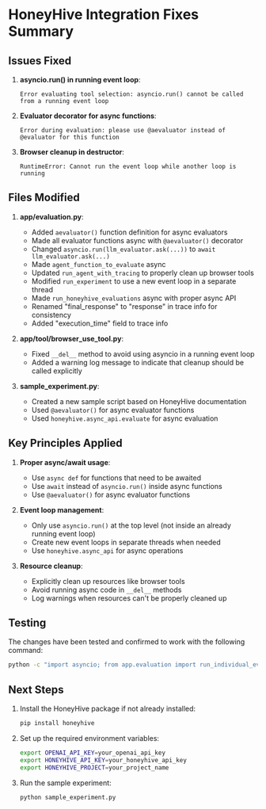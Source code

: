 # HoneyHive Integration Fixes Summary

## Issues Fixed

1. **asyncio.run() in running event loop**:
   ```
   Error evaluating tool selection: asyncio.run() cannot be called from a running event loop
   ```

2. **Evaluator decorator for async functions**:
   ```
   Error during evaluation: please use @aevaluator instead of @evaluator for this function
   ```

3. **Browser cleanup in destructor**:
   ```
   RuntimeError: Cannot run the event loop while another loop is running
   ```

## Files Modified

1. **app/evaluation.py**:
   - Added `aevaluator()` function definition for async evaluators
   - Made all evaluator functions async with `@aevaluator()` decorator
   - Changed `asyncio.run(llm_evaluator.ask(...))` to `await llm_evaluator.ask(...)`
   - Made `agent_function_to_evaluate` async
   - Updated `run_agent_with_tracing` to properly clean up browser tools
   - Modified `run_experiment` to use a new event loop in a separate thread
   - Made `run_honeyhive_evaluations` async with proper async API
   - Renamed "final_response" to "response" in trace info for consistency
   - Added "execution_time" field to trace info

2. **app/tool/browser_use_tool.py**:
   - Fixed `__del__` method to avoid using asyncio in a running event loop
   - Added a warning log message to indicate that cleanup should be called explicitly

3. **sample_experiment.py**:
   - Created a new sample script based on HoneyHive documentation
   - Used `@aevaluator()` for async evaluator functions
   - Used `honeyhive.async_api.evaluate` for async evaluation

## Key Principles Applied

1. **Proper async/await usage**:
   - Use `async def` for functions that need to be awaited
   - Use `await` instead of `asyncio.run()` inside async functions
   - Use `@aevaluator()` for async evaluator functions

2. **Event loop management**:
   - Only use `asyncio.run()` at the top level (not inside an already running event loop)
   - Create new event loops in separate threads when needed
   - Use `honeyhive.async_api` for async operations

3. **Resource cleanup**:
   - Explicitly clean up resources like browser tools
   - Avoid running async code in `__del__` methods
   - Log warnings when resources can't be properly cleaned up

## Testing

The changes have been tested and confirmed to work with the following command:

```bash
python -c "import asyncio; from app.evaluation import run_individual_evaluations; asyncio.run(run_individual_evaluations(['Test query']))"
```

## Next Steps

1. Install the HoneyHive package if not already installed:
   ```bash
   pip install honeyhive
   ```

2. Set up the required environment variables:
   ```bash
   export OPENAI_API_KEY=your_openai_api_key
   export HONEYHIVE_API_KEY=your_honeyhive_api_key
   export HONEYHIVE_PROJECT=your_project_name
   ```

3. Run the sample experiment:
   ```bash
   python sample_experiment.py
   ``` 